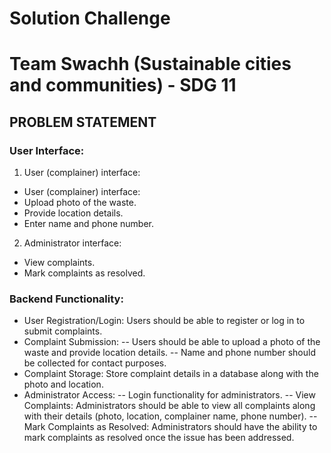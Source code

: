 # Solution Challenge
# Team Swachh (Sustainable cities and communities) - SDG 11
## PROBLEM STATEMENT


### User Interface:
1. User (complainer) interface:
- User (complainer) interface:
- Upload photo of the waste.
- Provide location details.
- Enter name and phone number.
  
2. Administrator interface:
- View complaints.
- Mark complaints as resolved.

### Backend Functionality:
- User Registration/Login: Users should be able to register or log in to submit complaints.
- Complaint Submission: 
-- Users should be able to upload a photo of the waste and provide location details.
-- Name and phone number should be collected for contact purposes.
- Complaint Storage: Store complaint details in a database along with the photo and location.
- Administrator Access:
-- Login functionality for administrators.
-- View Complaints: Administrators should be able to view all complaints along with their details (photo, location, complainer name, phone number).
-- Mark Complaints as Resolved: Administrators should have the ability to mark complaints as resolved once the issue has been addressed.



